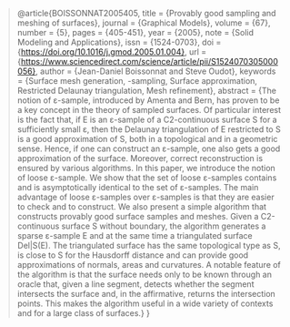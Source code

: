 > @article{BOISSONNAT2005405,
title = {Provably good sampling and meshing of surfaces},
journal = {Graphical Models},
volume = {67},
number = {5},
pages = {405-451},
year = {2005},
note = {Solid Modeling and Applications},
issn = {1524-0703},
doi = {https://doi.org/10.1016/j.gmod.2005.01.004},
url = {https://www.sciencedirect.com/science/article/pii/S1524070305000056},
author = {Jean-Daniel Boissonnat and Steve Oudot},
keywords = {Surface mesh generation, -sampling, Surface approximation, Restricted Delaunay triangulation, Mesh refinement},
abstract = {The notion of ε-sample, introduced by Amenta and Bern, has proven to be a key concept in the theory of sampled surfaces. Of particular interest is the fact that, if E is an ε-sample of a C2-continuous surface S for a sufficiently small ε, then the Delaunay triangulation of E restricted to S is a good approximation of S, both in a topological and in a geometric sense. Hence, if one can construct an ε-sample, one also gets a good approximation of the surface. Moreover, correct reconstruction is ensured by various algorithms. In this paper, we introduce the notion of loose ε-sample. We show that the set of loose ε-samples contains and is asymptotically identical to the set of ε-samples. The main advantage of loose ε-samples over ε-samples is that they are easier to check and to construct. We also present a simple algorithm that constructs provably good surface samples and meshes. Given a C2-continuous surface S without boundary, the algorithm generates a sparse ε-sample E and at the same time a triangulated surface Del|S(E). The triangulated surface has the same topological type as S, is close to S for the Hausdorff distance and can provide good approximations of normals, areas and curvatures. A notable feature of the algorithm is that the surface needs only to be known through an oracle that, given a line segment, detects whether the segment intersects the surface and, in the affirmative, returns the intersection points. This makes the algorithm useful in a wide variety of contexts and for a large class of surfaces.}
}